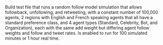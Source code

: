 Build test file that runs a random follow model simulation that allows followback, unfollowing, and retweeting, with a constant number of 100,000 agents, 2 regions with English and French speaking agents that all have a standard preference class, and 4 agent types (Standard, Celebrity, Bot, and Organization), each with the same add weight but differing agent follow weights and follow and tweet rates. Is enabled to run for 100 simulated minutes or 1 hour real time.
